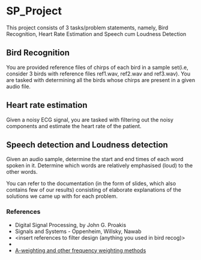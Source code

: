 # SP_Project
This project consists of 3 tasks/problem statements, namely, Bird Recognition, Heart Rate Estimation and Speech cum Loudness Detection

## Bird Recognition
You are provided reference files of chirps of each bird in a sample set(i.e, consider 3 birds with reference files ref1.wav, ref2.wav and ref3.wav). You are tasked with determining all the birds whose chirps are present in a given audio file.

## Heart rate estimation
Given a noisy ECG signal, you are tasked with filtering out the noisy components and estimate the heart rate of the patient.

## Speech detection and Loudness detection
Given an audio sample, determine the start and end times of each word spoken in it. Determine which words are relatively emphasised (loud) to the other words.

You can refer to the documentation (in the form of slides, which also contains few of our results) consisting of elaborate explanations of the solutions we came up with for each problem.

### References
- Digital Signal Processing, by  John G. Proakis
- Signals and Systems - Oppenheim, Willsky, Nawab
- <insert references to filter design (anything you used in bird recog)>
- <insert references to pan-tomkins algo>
- [A-weighting and other frequency weighting methods](https://en.wikipedia.org/wiki/A-weighting)
  
